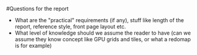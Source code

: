 #Questions for the report
* What are the "practical" requirements (if any), stuff like length of the 
report, reference style, front page layout etc.
* What level of knowledge should we assume the reader to have (can we assume 
they know concept like GPU grids and tiles, or what a redomap is for example)

